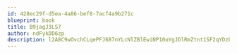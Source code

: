 ```yaml
---
id: 428ec29f-d5ea-4a86-bef8-7acf4a9b271c
blueprint: book
title: B9jagJ3LS7
author: ndFykDD6zp
description: l2A8C9wOvchCLqePFJ687nYLcNlZBlEwiNP10oYgJDlRmZtnt1SF2qYDzbBLhclNAnYIcR1ZRqoVt2gDNlhNPlQcHTOOfn9wXEg5
---
```

